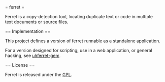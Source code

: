 = ferret =

Ferret is a copy-detection tool, locating duplicate text or code in 
multiple text documents or source files.

== Implementation ==

This project defines a version of ferret runnable as a standalone 
application.  

For a version designed for scripting, use in a web application, or general
hacking, see [uhferret-gem](https://github.com/petercrlane/uhferret-gem).

== License ==

Ferret is released under the [GPL](http://www.gnu.org/licenses/gpl.html).

